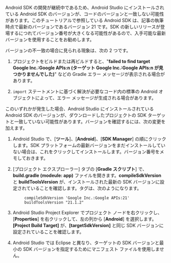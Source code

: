 Android SDK の開発が継続中であるため、Android Studio にインストールされている Android SDK のバージョンが、コードのバージョンと一致しない可能性があります。このチュートリアルで参照している Android SDK は、記事の執筆時点で最新のバージョンであるバージョン 21 です。SDK の新しいリリースが登場するにつれてバージョン番号が大きくなる可能性があるので、入手可能な最新バージョンを使用することをお勧めします。

バージョンの不一致の場合に見られる現象は、次の 2 つです。

1. プロジェクトをビルドまたは再ビルドすると、"**failed to find target Google Inc.:Google APIs:n (ターゲット Google Inc.:Google APIs:n が見つかりませんでした)**" などの Gradle エラー メッセージが表示される場合があります。

2. `import` ステートメントに基づく解決が必要なコード内の標準の Android オブジェクトによって、エラー メッセージが生成される場合があります。

このいずれかが発生した場合、Android Studio にインストールされている Android SDK のバージョンが、ダウンロードしたプロジェクトの SDK ターゲットと一致していない可能性があります。バージョンを確認するには、次の変更を加えます。


1. Android Studio で、[**ツール**]、[**Android**]、[**SDK Manager**] の順にクリックします。SDK プラットフォームの最新バージョンをまだインストールしていない場合は、これをクリックしてインストールします。バージョン番号をメモしておきます。

2. [プロジェクト エクスプローラー] タブの [**Gradle スクリプト**] で、**build.gradle (modeule: app)** ファイルを開きます。**compileSdkVersion** と **buildToolsVersion** が、インストールされた最新の SDK バージョンに設定されていることを確認します。タグは、次のようになります。
 
	 	    compileSdkVersion 'Google Inc.:Google APIs:21'
    		buildToolsVersion "21.1.2"
	
3. Android Studio Project Explorer でプロジェクト ノードを右クリックし、[**Properties**] を右クリックして、左の列から [**Android**] を選択します。**[Project Build Target]** が、**[targetSdkVersion]** と同じ SDK バージョンに設定されていることを確認します。

4. Android Studio では Eclipse と異なり、ターゲットの SDK バージョンと最小の SDK バージョンを指定するためにマニフェスト ファイルを使用しません。

<!---HONumber=Oct15_HO3-->